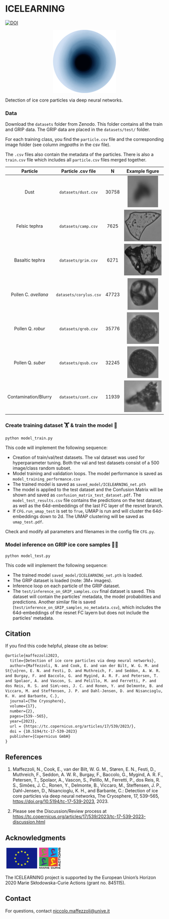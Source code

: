# ICELEARNING 
[![DOI](https://zenodo.org/badge/DOI/10.5281/zenodo.7591282.svg)](https://doi.org/10.5281/zenodo.7591282)


<p align="center">
  <img src="img/logo_icelearning.png" height="200" alt="ICELEARNING" align="middle">
</p>

Detection of ice core particles via deep neural networks. 

### Data

Download the ```datasets``` folder from Zenodo. This folder contains all the train and GRIP data. The GRIP data are placed in the ```datasets/test/``` folder.

For each training class, you find the ```particle.csv``` file and the corresponding image folder (see column _imgpaths_ in the csv file). 

The ```.csv``` files also contain the metadata of the particles. There is also a ```train.csv``` file which includes all ```particle.csv``` files merged together.

| Particle | Particle .csv file | N| Example figure|
| :---:  | :---: | :---: | :---: |
| Dust | ```datasets/dust.csv``` | 30758 | <img src="train_examples/focustest_2nov_1_fc80_20x_20.png" height="100" alt="Dust"> |
| Felsic tephra  | ```datasets/camp.csv``` | 7625 | <img src="train_examples/camp_11nov_4_fc80_20x_33.png" height="100" alt="Felsic tephra"> |
| Basaltic tephra  | ```datasets/grim.csv``` | 6271 | <img src="train_examples/grim_13nov_10_fc80_20x_395.png" height="100" alt="Basaltic tephra"> |
| Pollen C. _avellana_ | ```datasets/corylus.csv``` | 47723 | <img src="train_examples/corylus_4nov_1_fc80_20x_3.png" height="100" alt="Pollen C. avellana"> |
| Pollen Q. _robur_ | ```datasets/qrob.csv``` | 35776 | <img src="train_examples/qrob_17nov_1_fc80_20x_5.png" height="100" alt="Pollen Q. robur"> |
| Pollen Q. _suber_ | ```datasets/qsub.csv``` | 32245 | <img src="train_examples/qsub_17nov_1_fc80_20x_16.png" height="100" alt="Pollen Q. suber"> |
| Contamination/Blurry | ```datasets/cont.csv``` | 11939 | <img src="train_examples/GRIP_3046_0_20_1_1081.png" height="100" alt="Contamination"> |

### Create training dataset 🏋️ & train the model 🤖

```
python model_train.py
```
This code will implement the following sequence:
* Creation of train/val/test datasets. The val dataset was used for hyperparameter tuning. Both the val and test datasets consist of a 500 image/class random subset.
* Model training and validation loops. The model performance is saved as ```model_training_performance.csv```
* The trained model is saved as ```saved_model/ICELEARNING_net.pth```
* The model is applied to the test dataset and the Confusion Matrix will be shown and saved as ```confusion_matrix_test_dataset.pdf```. The ```model_test_results.csv``` file contains the predictions on the test dataset, as well as the 64d-embeddings of the last FC layer of the resnet branch.
* If ```CFG.run_umap_test``` is set to ```True```, UMAP is run and will cluster the 64d-embeddings down to 2d. The UMAP clustering will be saved as ```umap_test.pdf```. 

Check and modify all parameters and filenames in the config file ```CFG.py```.


### Model inference on GRIP ice core samples 🕵🏿

```
python model_test.py
```
This code will implement the following sequence:
* The trained model ```saved_model/ICELEARNING_net.pth``` is loaded.
* The GRIP dataset is loaded (note: 3M+ images).
* Inference loop on each particle of the GRIP dataset.
* The ```test/inference_on_GRIP_samples.csv``` final dataset is saved. This dataset will contain the particles' metadata, the model probabilities and predictions. Another similar file is saved (```test/inference_on_GRIP_samples_no_metadata.csv```), which includes the 64d-embeddings of the resnet FC layern but does not include the particles' metadata.

## Citation
If you find this code helpful, please cite as below:
```
@article{maffezzoli2023,
  title={Detection of ice core particles via deep neural networks},
  author={Maffezzoli, N. and Cook, E. and van der Bilt, W. G. M. and St{\o}ren, E. N. and Festi, D. and Muthreich, F. and Seddon, A. W. R. and Burgay, F. and Baccolo, G. and Mygind, A. R. F. and Petersen, T. and Spolaor, A. and Vascon, S. and Pelillo, M. and Ferretti, P. and dos Reis, R. S. and Sim\~oes, J. C. and Ronen, Y. and Delmonte, B. and Viccaro, M. and Steffensen, J. P. and Dahl-Jensen, D. and Nisancioglu, K. H. and Barbante, C.},
  journal={The Cryosphere},
  volume={17},
  number={2},
  pages={539--565},
  year={2023},
  url = {https://tc.copernicus.org/articles/17/539/2023/},
  doi = {10.5194/tc-17-539-2023}
  publisher={Copernicus GmbH}
}
```

## References
1. Maffezzoli, N., Cook, E., van der Bilt, W. G. M., Støren, E. N., Festi, D., Muthreich, F., Seddon, A. W. R., Burgay, F., Baccolo, G., Mygind, A. R. F., Petersen, T., Spolaor, A., Vascon, S., Pelillo, M., Ferretti, P., dos Reis, R. S., Simões, J. C., Ronen, Y., Delmonte, B., Viccaro, M., Steffensen, J. P., Dahl-Jensen, D., Nisancioglu, K. H., and Barbante, C.: Detection of ice core particles via deep neural networks, The Cryosphere, 17, 539–565, https://doi.org/10.5194/tc-17-539-2023, 2023.

2. Please see the Discussion/Review process at https://tc.copernicus.org/articles/17/539/2023/tc-17-539-2023-discussion.html

## Acknowledgments

[<img aligh="right" alt="EU" src="img/logo_MSCA.png" height="70" />](https://marie-sklodowska-curie-actions.ec.europa.eu/)

The ICELEARNING project is supported by the European Union’s Horizon 2020 Marie Skłodowska-Curie Actions (grant no. 845115).

## Contact
For questions, contact niccolo.maffezzoli@unive.it
